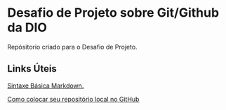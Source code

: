 # Desafio de Projeto sobre Git/Github da DIO
Repósitorio criado para o Desafio de Projeto.

## Links Úteis
[Sintaxe Básica Markdown.](https://www.markdownguide.org/getting-started/)

[Como colocar seu repositório local no GitHub](https://docs.github.com/pt/desktop/adding-and-cloning-repositories/adding-a-repository-from-your-local-computer-to-github-desktop)
